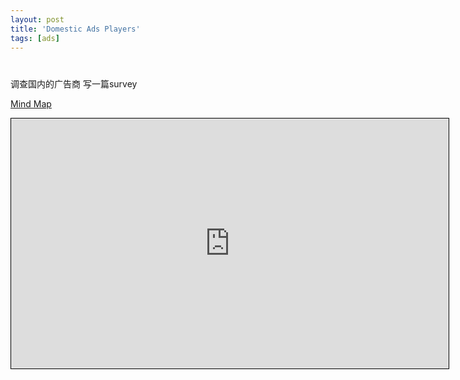 ```yaml
---
layout: post
title: 'Domestic Ads Players'
tags: [ads]
---
```


#

调查国内的广告商
写一篇survey

<div class="mindmap">
  <p class="heading">
    <a href="http://app.wisemapping.com/c/maps/108563/public">Mind Map</a>
  </p>
  <div class="content">
    <iframe style="width:700px;height:400px;border: 1px solid black" src="http://app.wisemapping.com/c/maps/108563/embed?zoom=1"> </iframe>
  </div>
</div>
